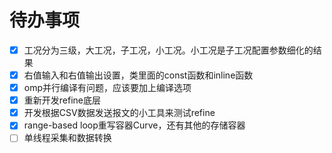 # 待办事项

- [x] 工况分为三级，大工况，子工况，小工况。小工况是子工况配置参数细化的结果
- [x] 右值输入和右值输出设置，类里面的const函数和inline函数
- [x] omp并行编译有问题，应该要加上编译选项
- [x] 重新开发refine底层
- [x] 开发根据CSV数据发送报文的小工具来测试refine
- [x] range-based loop重写容器Curve，还有其他的存储容器
- [ ] 单线程采集和数据转换
